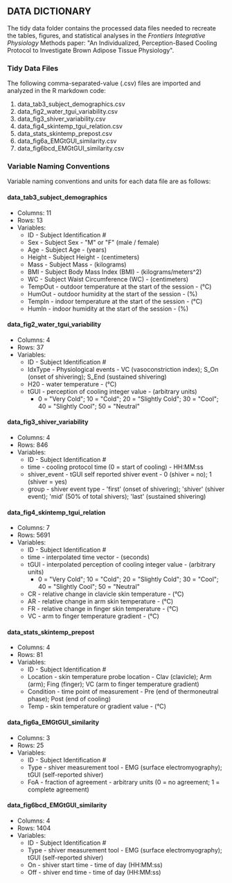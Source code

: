 ## DATA DICTIONARY
The tidy data folder contains the processed data files needed to recreate the tables, figures, and statistical analyses in the *Frontiers Integrative Physiology* Methods paper: "An Individualized, Perception-Based Cooling Protocol to Investigate Brown Adipose Tissue Physiology". 

### Tidy Data Files 
The following comma-separated-value (.csv) files are imported and analyzed in the R markdown code:

1. data\_tab3\_subject\_demographics.csv
2. data\_fig2\_water\_tgui\_variability.csv
3. data\_fig3\_shiver\_variability.csv
4. data\_fig4\_skintemp\_tgui\_relation.csv
5. data\_stats\_skintemp\_prepost.csv
6. data\_fig6a\_EMGtGUI\_similarity.csv
7. data\_fig6bcd\_EMGtGUI\_similarity.csv

### Variable Naming Conventions
Variable naming conventions and units for each data file are as follows: 

#### data\_tab3\_subject\_demographics
* Columns: 11
* Rows: 13
* Variables:
    * ID - Subject Identification #
    * Sex - Subject Sex - "M" or "F" (male / female)
    * Age - Subject Age - (years)
    * Height - Subject Height - (centimeters)
    * Mass - Subject Mass - (kilograms)
    * BMI - Subject Body Mass Index (BMI) - (kilograms/meters^2)
    * WC - Subject Waist Circumference (WC) - (centimeters)
    * TempOut - outdoor temperature at the start of the session - (°C)
    * HumOut - outdoor humidity at the start of the session - (%)
    * TempIn - indoor temperature at the start of the session - (°C)
    * HumIn - indoor humidity at the start of the session - (%)

#### data\_fig2\_water\_tgui\_variability
* Columns: 4
* Rows: 37
* Variables:
    * ID - Subject Identification #
    * IdxType - Physiological events - VC (vasoconstriction index); S\_On (onset of shivering); S\_End (sustained shivering) 
    * H20 - water temperature - (°C)
    * tGUI - perception of cooling integer value - (arbitrary units)
        * 0 = "Very Cold"; 10 = "Cold"; 20 = "Slightly Cold"; 30 = "Cool"; 40 = "Slightly Cool"; 50 = "Neutral"

#### data\_fig3\_shiver\_variability
* Columns: 4
* Rows: 846
* Variables:
    * ID - Subject Identification #
    * time - cooling protocol time (0 = start of cooling) - HH:MM:ss
    * shiver\_event - tGUI self reported shiver event - 0 (shiver = no); 1 (shiver = yes)
    * group - shiver event type - 'first' (onset of shivering); 'shiver' (shiver event); 'mid' (50% of total shivers); 'last' (sustained shivering)

#### data\_fig4\_skintemp\_tgui\_relation
* Columns: 7
* Rows: 5691
* Variables:
    * ID - Subject Identification #
    * time - interpolated time vector - (seconds)
    * tGUI - interpolated perception of cooling integer value - (arbitrary units)
        * 0 = "Very Cold"; 10 = "Cold"; 20 = "Slightly Cold"; 30 = "Cool"; 40 = "Slightly Cool"; 50 = "Neutral"
    * CR - relative change in clavicle skin temperature - (°C)
    * AR - relative change in arm skin temperature - (°C)
    * FR - relative change in finger skin temperature - (°C)
    * VC - arm to finger temperature gradient - (°C)
        
#### data\_stats\_skintemp\_prepost
* Columns: 4
* Rows: 81
* Variables:
    * ID - Subject Identification #
    * Location - skin temperature probe location - Clav (clavicle); Arm (arm); Fing (finger); VC (arm to finger temperature gradient)
    * Condition - time point of measurement - Pre (end of thermoneutral phase); Post (end of cooling)
    * Temp - skin temperature or gradient value - (°C)
    
#### data\_fig6a\_EMGtGUI\_similarity
* Columns: 3
* Rows: 25
* Variables:
    * ID - Subject Identification #
    * Type - shiver measurement tool - EMG (surface electromyography); tGUI (self-reported shiver)
    * FoA - fraction of agreement - arbitrary units (0 = no agreement; 1 = complete agreement)

#### data\_fig6bcd\_EMGtGUI\_similarity
* Columns: 4
* Rows: 1404
* Variables:
    * ID - Subject Identification #
    * Type - shiver measurement tool - EMG (surface electromyography); tGUI (self-reported shiver)
    * On - shiver start time - time of day (HH:MM:ss)
    * Off - shiver end time - time of day (HH:MM:ss)



